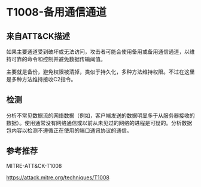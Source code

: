 # T1008-备用通信通道

## 来自ATT&CK描述

如果主要通道受到破坏或无法访问，攻击者可能会使用备用或备用通信通道，以维持可靠的命令和控制并避免数据传输阈值。

主要就是备份，避免权限被清掉，类似于持久化，多种方法维持权限。不过在这里是多种方法维持接收C2指令。

## 检测

分析不常见数据流的网络数据（例如，客户端发送的数据明显多于从服务器接收的数据）。使用通常没有网络通信或以前从未见过的网络的进程是可疑的。分析数据包内容以检测不遵循正在使用的端口通讯协议的通信。

## 参考推荐

MITRE-ATT&CK-T1008

<https://attack.mitre.org/techniques/T1008>
